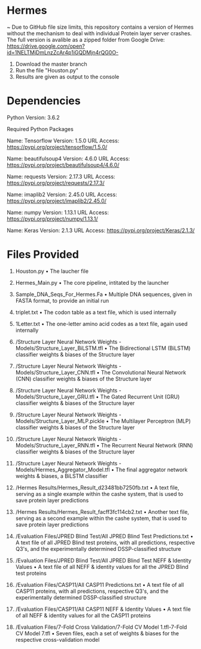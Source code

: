 # Hermes

~ Due to GitHub file size limits, this repository contains a version of Hermes without the mechanism to deal with individual Protein layer server crashes. The full version is avalible as a zipped folder from Google Drive: https://drive.google.com/open?id=1NELTMjDmLnzZcAr4p1iGQDMjn4rQG0O-

1. Download the master branch
2. Run the file "Houston.py"
3. Results are given as output to the console

# Dependencies

Python Version: 3.6.2

Required Python Packages

Name: Tensorflow
Version: 1.5.0
URL Access: https://pypi.org/project/tensorflow/1.5.0/

Name: beautifulsoup4
Version: 4.6.0
URL Access: https://pypi.org/project/beautifulsoup4/4.6.0/

Name: requests
Version: 2.17.3
URL Access: https://pypi.org/project/requests/2.17.3/

Name: imaplib2
Version: 2.45.0
URL Access: https://pypi.org/project/imaplib2/2.45.0/

Name: numpy
Version: 1.13.1
URL Access: https://pypi.org/project/numpy/1.13.1/

Name: Keras
Version: 2.1.3
URL Access: https://pypi.org/project/Keras/2.1.3/

# Files Provided
1. Houston.py
• The laucher file

2. Hermes_Main.py
• The core pipeline, intitated by the launcher

3. Sample_DNA_Seqs_For_Hermes.Fa
• Multiple DNA sequences, given in FASTA format, to provide an initial run

4. triplet.txt
• The codon table as a text file, which is used internally

5. 1Letter.txt
• The one-letter amino acid codes as a text file, again used internally

6. /Structure Layer Neural Network Weights - Models/Structure_Layer_BiLSTM.tfl
• The Bidirectional LSTM (BiLSTM) classifier weights & biases of the Structure layer

7. /Structure Layer Neural Network Weights - Models/Structure_Layer_CNN.tfl
• The Convolutional Neural Network (CNN) classifier weights & biases of the Structure layer

8. /Structure Layer Neural Network Weights - Models/Structure_Layer_GRU.tfl
• The Gated Recurrent Unit (GRU) classifier weights & biases of the Structure layer

9. /Structure Layer Neural Network Weights - Models/Structure_Layer_MLP.pickle
• The Multilayer Perceptron (MLP) classifier weights & biases of the Structure layer

10. /Structure Layer Neural Network Weights - Models/Structure_Layer_RNN.tfl
• The Recurrent Neural Network (RNN) classifier weights & biases of the Structure layer

11. /Structure Layer Neural Network Weights - Models/Hermes_Aggregator_Model.tfl
• The final aggregator network weights & biases, a BiLSTM classifier


12. /Hermes Results/Hermes_Result_d23481bb7250fb.txt
• A text file, serving as a single example within the cashe system, that is used to save protein layer predictions

13. /Hermes Results/Hermes_Result_facff3fc114cb2.txt
• Another text file, serving as a second example within the cashe system, that is used to save protein layer predictions

14. /Evaluation Files/JPRED Blind Test/All JPRED Blind Test Predictions.txt
• A text file of all JPRED Blind test proteins, with all predictions, respective Q3's, and the experimentally determined DSSP-classified structure

15. /Evaluation Files/JPRED Blind Test/All JPRED Blind Test NEFF & Identity Values
• A text file of all NEFF & identity values for all the JPRED Blind test proteins

16. /Evaluation Files/CASP11/All CASP11 Predictions.txt
• A text file of all CASP11 proteins, with all predictions, respective Q3's, and the experimentally determined DSSP-classified structure

17. /Evaluation Files/CASP11/All CASP11 NEFF & Identity Values
• A text file of all NEFF & identity values for all the CASP11 proteins

18. /Evaluation Files/7-Fold Cross Validation/7-Fold CV Model 1.tfl-7-Fold CV Model 7.tfl
• Seven files, each a set of weights & biases for the respective cross-validation model
